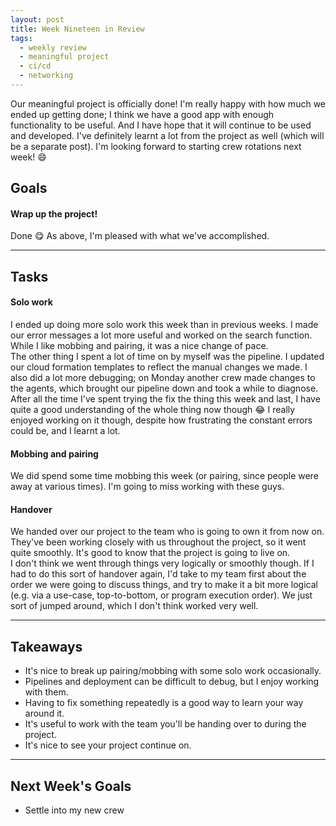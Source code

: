 ```yaml
---
layout: post
title: Week Nineteen in Review
tags:
  - weekly review
  - meaningful project
  - ci/cd
  - networking
---
```


Our meaningful project is officially done! I'm really happy with how much we ended up getting done; I think we have a good app with enough functionality to be useful. And I have hope that it will continue to be used and developed. I've definitely learnt a lot from the project as well (which will be a separate post). I'm looking forward to starting crew rotations next week! :smile:

## Goals

#### Wrap up the project!

Done :yum: As above, I'm pleased with what we've accomplished.

---

## Tasks

#### Solo work

I ended up doing more solo work this week than in previous weeks. I made our error messages a lot more useful and worked on the search function.  While I like mobbing and pairing, it was a nice change of pace.  
The other thing I spent a lot of time on by myself was the pipeline. I updated our cloud formation templates to reflect the manual changes we made. I also did a lot more debugging; on Monday another crew made changes to the agents, which brought our pipeline down and took a while to diagnose. After all the time I've spent trying the fix the thing this week and last, I have quite a good understanding of the whole thing now though :joy: I really enjoyed working on it though, despite how frustrating the constant errors could be, and I learnt a lot.

#### Mobbing and pairing

We did spend some time mobbing this week (or pairing, since people were away at various times). I'm going to miss working with these guys.

#### Handover

We handed over our project to the team who is going to own it from now on. They've been working closely with us throughout the project, so it went quite smoothly. It's good to know that the project is going to live on.  
I don't think we went through things very logically or smoothly though. If I had to do this sort of handover again, I'd take to my team first about the order we were going to discuss things, and try to make it a bit more logical (e.g. via  a use-case, top-to-bottom, or program execution order). We just sort of jumped around, which I don't think worked very well.

---

## Takeaways

* It's nice to break up pairing/mobbing with some solo work occasionally.
* Pipelines and deployment can be difficult to debug, but I enjoy working with them.
* Having to fix something repeatedly is a good way to learn your way around it.
* It's useful to work with the team you'll be handing over to during the project.
* It's nice to see your project continue on.

---

## Next Week's Goals

* Settle into my new crew
